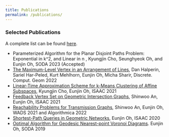 ```yaml
---
title: Publications
permalink: /publications/
---
```


### Selected Publications
A complete list can be found
[here](https://dblp.uni-trier.de/pid/157/8129.html).

* Parameterized Algorithm for the Planar Disjoint Paths Problem: 
  Exponential in k^2, and Linear in n
  , Kyungjin Cho, Seunghyeok Oh, and Eunjin Oh, SODA 2023 (Accepted)
* [The Maximum-Level Vertex in an Arrangement of Lines](
  https://link.springer.com/article/10.1007/s00454-021-00338-9
), Dan Halperin, Sariel Har-Peled, Kurt Mehlhorn, Eunjin Oh, Micha Sharir, 
  Discrete. Comput. Geom 2022
* [Linear-Time Approximation Scheme for k-Means Clustering of Affine Subspaces](
  https://drops.dagstuhl.de/opus/volltexte/2021/15479/
  ), Kyungjin Cho, Eunjin Oh, ISAAC 2021
* [Feedback Vertex Set on Geometric Intersection Graphs](
  https://drops.dagstuhl.de/opus/volltexte/2021/15480/
  ), Shinwoo An, Eunjin Oh, ISAAC 2021
* [Reachability Problems for Transmission Graphs](
  https://doi.org/10.1007/978-3-030-83508-8_6
  ), Shinwoo An, Eunjin Oh, WADS 2021 and Algorithmica 2022
* [Shortest-Path Queries in Geometric Networks](
  https://drops.dagstuhl.de/opus/volltexte/2020/13396/
  ), Eunjin Oh, ISAAC 2020
* [Optimal Algorithm for Geodesic Nearest-point Voronoi Diagrams](
  https://dl.acm.org/doi/10.5555/3310435.3310460
  ). Eunjin Oh, SODA 2019

<!-- * [Minimizing Distance-to-Sight in Polygonal Domains](
  https://drops.dagstuhl.de/opus/volltexte/2018/10007/
  ), Eunjin Oh, ISAAC 2018
* [Point Location in Incremental Planar Subdivisions](
  https://drops.dagstuhl.de/opus/volltexte/2018/9999/
  ), Eunjin Oh, ISAAC 2018
* [Approximate range clustering queries](
  https://drops.dagstuhl.de/opus/volltexte/2018/8775/
  ), Eunjin Oh and Hee-Kap Ahn, SoCG 2018
* [Point location in dynamic planar subdivisions](
  https://drops.dagstuhl.de/opus/volltexte/2018/8776/
  ). Eunjin Oh and Hee-Kap Ahn, SoCG 2018  
* [Dynamic geodesic convex hulls in dynamic simple polygons](
  https://drops.dagstuhl.de/opus/volltexte/2017/7219/
  ), Eunjin Oh and Hee-Kap Ahn, SoCG 2017
* [Voronoi diagrams for a moderate-sized point-set in a simple polygon](
  https://link.springer.com/article/10.1007/s00454-019-00063-4
  ), Eunjin Oh and Hee-Kap Ahn, SoCG 2017
* [The farthest-point geodesic Voronoi diagram for points
  on the boundary of a simple polygon](
  https://drops.dagstuhl.de/opus/volltexte/2016/5948/
  ), Eunjin Oh, Luis Barba and Hee-Kap Ahn, SoCG 2016.
* [A linear-time algorithm for the geodesic center of a simple polygon](
  https://drops.dagstuhl.de/opus/volltexte/2015/5144/
  ), Hee-Kap Ahn, Luis Barba, Prosenjit Bose, Jean-Lou de Carufel,
  Matias Korman, and Eunjin Oh, SoCG 2015 -->
